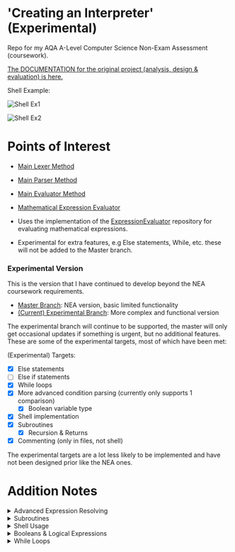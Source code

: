 # 'Creating an Interpreter' (Experimental)
Repo for my AQA A-Level Computer Science Non-Exam Assessment (coursework).

[The DOCUMENTATION for the original project (analysis, design & evaluation) is here.](https://github.com/TorinFelton/NEA_ProgrammingLanguage/blob/master/NEA_REPORT.pdf)

Shell Example:


![Shell Ex1](https://i.imgur.com/6epytNa.png)


![Shell Ex2](https://i.imgur.com/zzD6cnO.png)



# Points of Interest

- [Main Lexer Method](https://github.com/TorinFelton/NEA_ProgrammingLanguage/blob/master/NEA_ProgrammingLanguage/Lexer_Module/Tokeniser.cs)
- [Main Parser Method](https://github.com/TorinFelton/NEA_ProgrammingLanguage/blob/master/NEA_ProgrammingLanguage/Parser_Module/Parser.cs)
- [Main Evaluator Method](https://github.com/TorinFelton/NEA_ProgrammingLanguage/blob/master/NEA_ProgrammingLanguage/Evaluator_Module/Evaluator.cs)
- [Mathematical Expression Evaluator](https://github.com/TorinFelton/NEA_ProgrammingLanguage/tree/experimental/NEA_ProgrammingLanguage/Evaluator_Module/ExpressionEvaluation)


- Uses the implementation of the [ExpressionEvaluator](https://github.com/TorinFelton/ExpressionEvaluator) repository for evaluating mathematical expressions.
- Experimental for extra features, e.g Else statements, While, etc. these will not be added to the Master branch. 

### Experimental Version
This is the version that I have continued to develop beyond the NEA coursework requirements. 
- [Master Branch](https://github.com/TorinFelton/NEA_ProgrammingLanguage/tree/master): NEA version, basic limited functionality
- [(Current) Experimental Branch](https://github.com/TorinFelton/NEA_ProgrammingLanguage/tree/experimental): More complex and functional version

The experimental branch will continue to be supported, the master will only get occasional updates if something is urgent, but no additional features. These are some of the experimental targets, most of which have been met:

(Experimental) Targets:
- [x] Else statements
- [ ] Else if statements
- [x] While loops
- [x] More advanced condition parsing (currently only supports 1 comparison)
  - [x] Boolean variable type
- [x] Shell implementation
- [x] Subroutines
	- [x] Recursion & Returns
- [x] Commenting (only in files, not shell)
  
The experimental targets are a lot less likely to be implemented and have not been designed prior like the NEA ones.

# Addition Notes

<details>
	<summary>Advanced Expression Resolving</summary>
	So this works - I don't know *exactly* how or why, but it does. 

Prior to this addition, I had 2 implementations of the Djikstra Shunting-yard algorithm - one for doing the usual mathematical operations in the right order, and the other for doing logical operations like '&&' or '||'. 
They worked separately, but the overall way expressions were handled and resolved was not overly efficient or fully functional. For example, the previous version couldn't handle a boolean expression being something like '(1 == 1) && true', as it's a diverse expression with a few different things to take into account.
	The solution? I've merged the two djikstra implementations into one, with a big precedences dict:
	
```
{"!", 5 },
{"^", 5 },
{"_", 5 },
{"*", 4 },
{"/", 4 },
{"+", 3 },
{"-", 3 },
{")", 3 },
{"||", 2 },
{"&&", 2 },
{"==", 2 },
{"(", 1 }
```

This allows the algorithm to work with ANYTHING in the expression - logical & mathematical operators at once. It can therefore resolve a mathematical expression and then logically compare it with something else, etc. I've had to make quite a lot of changes to the class relationships, and I've completely removed any expression handling algorithms from the main Evaluator.cs - all of that is now done in the algorithm.
- [The expression handling code](https://github.com/TorinFelton/NEA_ProgrammingLanguage/tree/experimental/NEA_ProgrammingLanguage/Evaluator_Module/ExpressionEvaluation/Resolver)
- [Here is the SYA algorithm to build the AST](https://github.com/TorinFelton/NEA_ProgrammingLanguage/blob/experimental/NEA_ProgrammingLanguage/Evaluator_Module/ExpressionEvaluation/Resolver/TreeBuilder.cs)
- [This is the modified RPN algorithm to calculate results](https://github.com/TorinFelton/NEA_ProgrammingLanguage/blob/experimental/NEA_ProgrammingLanguage/Evaluator_Module/ExpressionEvaluation/Resolver/RPN.cs)
	
</details>

<details>
<summary>Subroutines</summary>
	
<details>
	<summary> Recursive Towers of Hanoi </summary>
	
	
```c#

func towers(int n, string sourcePole, string destPole, string auxPole) returns void {
	if (n == 0) { }
	else {
		towers(n-1, sourcePole, destPole, auxPole);
		outputln("Move disk " + str(n) + " from " + sourcePole + " to " + destPole);
		towers(n-1, auxPole, destPole, sourcePole);
	}
}

towers(3, "S", "D", "A");

```
Output:

```
-------------------- PROGRAM STARTED --------------------
Move disk 1 from S to D
Move disk 2 from S to D
Move disk 1 from A to D
Move disk 3 from S to D
Move disk 1 from A to D
Move disk 2 from A to D
Move disk 1 from S to D
-------------------- PROGRAM ENDED --------------------
```

</details>

<details>
	<summary> Recursive fibonacci nth term </summary>
	Not the most efficient way, but it just tests the recursion and return statements.
	
```c#

func fib(int n) returns int {
	if (n <= 1) {
		return n;
	}
	return fib(n-1) + fib(n-2);
}

```
Usage (via Shell):

```
>> fib(20)
6765
>> fib(8)
21
```

</details>
  
<details>
  <summary>Simple Recursive Counting</summary>
  
```c#

func Count(int start, int finish) returns void {
	outputln(start);

	if (start < finish) {
		Count(start+1, finish);
	}
	else {
		outputln("Finished counting!");
	}
}

Count(1, 10);


```

Program running:
```
-------------------- PROGRAM STARTED --------------------
1
2
3
4
5
6
7
8
9
10
Finished counting!
-------------------- PROGRAM ENDED --------------------
```
</details>


<details>
  <summary>Guessing Game Subroutine Implementation</summary>
  
```c#

func GuessingGame(string toGuess, int maxGuesses) returns void {
	int guessAmount = 0;
	string guess = "";

	while (guessAmount < maxGuesses && toGuess != guess) {
		outputln("Guess the password.");
		inputStr(guess);
		guessAmount = guessAmount + 1;
	}

	if (toGuess == guess) { outputStringInt("You guessed it! Attempts: ", guessAmount); }
	else {
		outputln("You didn't guess it");
	}

}

GuessingGame("abc123", 5);
```

Program running:
```
-------------------- PROGRAM STARTED --------------------
Guess the password.
> abc12
Guess the password.
> abc123
You guessed it! Attempts: 2
-------------------- PROGRAM ENDED --------------------

```
  
</details>
</details>
</details>

<details>
<summary>Shell Usage</summary>
I've implemented an interactive shell, similar to that of Python. You are able to type normal programming statements and flow control in, but you are also (like Python) able to just type an expression in and have it evaluated.
The shell has text colouring too, here is what it looks like on the Windows Terminal Preview: https://imgur.com/a/DC17xAZ

NOTE: '>>' signifies input to the shell, and '>' signifies input to the program.

<details>
  <summary>Statements</summary>
  
```c#

>> int x = 0;
>> outputln(x);
0

```
</details>


<details>
  <summary>Flow Control (if, while) & Auto Line Numbering</summary>
	Line numbers will continue until the code block is finished. Colouring is different in the shell.
  
```c#

>> if (x == 0) {
2       outputln("X is 0");
3       inputInt(x);
4       if (x == 0) {
5               outputln("Unchanged");
6       }
7  }
X is 0
> 0
Unchanged

```

  
</details>

<details>
  <summary>Boolean Variable Declaration & Usage</summary>
	
  
```c#

>> bool testing = true && false;
>> testing
False
>> if (testing) {
2       outputln("Testing is true");
3  } else {
4       outputln("Testing is false");
5  }
6
Testing is false
>>

```

  
</details>
</details>

  </details>

<details>
<summary>Booleans & Logical Expressions</summary>
The master branch contains no booleans and logical expressions are not evaluated as such - it only supports two comparisons between variables. This version is able to evaluate a complex logical expression and now accepts 'True' and 'False' as values, meaning boolean variables are now here too. To do this, I've just re-implemented the same algorithm that calculates maths expressions, and replaced the 'operators' with logical comparators. The '!' acts as an unary minus too.
  
<details>
  <summary>Simple Logic Expression (Shell)</summary>
  
```c#

>> true && true
True
>> false && false
False

```
</details>


<details>
  <summary>Complex Order of Operations Expressions</summary>
	Working as far as I know*, I'm unable to test every possible input but all the ones I've tested have worked so far...
  
```c#

>> true && !(false || !(true && true))
True
```

Just to check:

=> TRUE AND NOT(FALSE OR NOT(TRUE AND TRUE))
=> TRUE AND NOT(FALSE OR FALSE)
=> TRUE AND TRUE
= TRUE

  
</details>

<details>
  <summary>Boolean Variable Declaration & Usage</summary>
	
  
```c#

>> bool testing = true && false;
>> testing
False
>> if (testing) {
2       outputln("Testing is true");
3  } else {
4       outputln("Testing is false");
5  }
6
Testing is false
>>

```

  
</details>
</details>

  </details>

<details>
<summary>While Loops</summary>
I've just reused the template from the 'If' statements and modified it slightly to support while loops - the WhileStatement object directly inherits from the IfStatement one. 
As I've added 'While' statements, more complex programs can be created:
  
<details>
  <summary>Simple Guessing Game</summary>
  
```c#

string password = "abc123";
string guess = "";
int guessAmount = 0;

while (guess != password) {
	outputln("Guess the password.");
	inputStr(guess);
	guessAmount = guessAmount + 1;
}

output("You guessed it! Attempts: ");
outputln(guessAmount);

```

Program running:
```
-------------------- PROGRAM STARTED --------------------
Guess the password.
> abwd
Guess the password.
> abc
Guess the password.
> abc 123
Guess the password.
> I don't know!
Guess the password.
> abc123
You guessed it! Attempts: 5
-------------------- PROGRAM ENDED --------------------
```
</details>


<details>
  <summary>Number Search</summary>
	Note this is still a slightly weird implementation due to the limitations of the language so far.
  
```c#

int x = 10*(4/1+1)*27+1;
int y = 0;
int z = 99999;

int result = 0;

while (result != x) {
	if (y == x) {
		result = y;
		output("Found! Y");
	} else {
		if (z == x) {
			result = x;
			output("Found! Z");
		}
	}
	y = y + 1;
	z = z - 1;
}

outputln(result);
```

Program running:
```
-------------------- PROGRAM STARTED --------------------
Found! Y 1351
-------------------- PROGRAM ENDED --------------------

```
  
</details>
</details>

  </details>



  </details>

